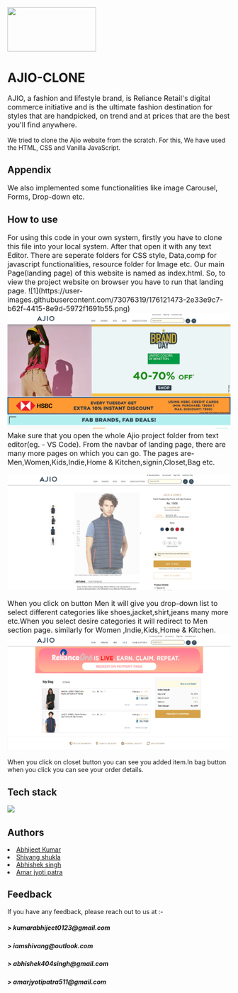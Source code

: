<img src="https://static.punjabkesari.in/multimedia/2018_3image_12_58_137898755ajio-ll.jpg" style="width:200px;height:100px"><h1>AJIO-CLONE</h1>

<p style="font-size:16px">AJIO, a fashion and lifestyle brand, is Reliance Retail's digital commerce initiative and is the ultimate fashion destination for styles that are handpicked, on trend and at prices that are the best you'll find anywhere.
<p>We tried to clone the Ajio website from the scratch. For this, We have used the HTML, CSS and Vanilla JavaScript.</p>
<h2>Appendix</h2>
<p style="font-size:16px">We also implemented some functionalities like image Carousel, Forms, Drop-down etc.
<h2>How to use</h2>
<p style="font-size:16px">For using this code in your own system, firstly you have to clone this file into your local system. After that open it with any text Editor. There are seperate folders for CSS style, Data,comp for javascript functionalities, resource folder for Image etc. Our main Page(landing page) of this website is named as index.html. So, to view the project website on browser you have to run that landing page.
![1](https://user-images.githubusercontent.com/73076319/176121473-2e33e9c7-b62f-4415-8e9d-5972f1691b55.png)
<img src="./resources/img for Readme/1.png" alt="">
 Make sure that you open the whole Ajio project folder from text editor(eg. - VS Code). From the navbar of landing page, there are many more pages on which you can go. The pages are- Men,Women,Kids,Indie,Home & Kitchen,signin,Closet,Bag etc.</p>
 <img src="./resources/img for Readme/2.png" alt="">

<p style="font-size:16px" >When you click on button Men it will give you drop-down list to select different categories like shoes,jacket,shirt,jeans many more etc.When you select desire categories it will redirect to Men section page. similarly for Women ,Indie,Kids,Home & Kitchen.
    <img src="./resources/img for Readme/3.png" alt="">

When you click on closet button you can see you added item.In bag button when you click you can see your order details.</p>

<h2>Tech stack</h2>
<!-- <p style="font-size:16px">HTML,CSS,JAVASCRIPT</p> -->
<img src="https://encrypted-tbn0.gstatic.com/images?q=tbn:ANd9GcQ_HBDJ-3-r65eQWAZ98i2JiUodLF1IRJryyElrHlkOt0HksN34M3xLKS4nn01HREJB3Vw&usqp=CAU">

<h2>Authors</h2>
<li><a style="border:none"href="https://github.com/Abhijeet9242">Abhijeet Kumar</a>
<li><a style="border:none"href="https://github.com/ManeyX">Shivang shukla</a>
<li><a style="border:none"href="https://github.com/Abhishek-015">Abhishek singh</a>
<li><a style="border:none"href="https://github.com/amarjyotipatra">Amar jyoti patra</a>
 <h2>Feedback</h2>
 <p>If you have any feedback, please reach out to us at :- <h5>> kumarabhijeet0123@gmail.com</h5><h5>> iamshivang@outlook.com</h5><h5>> abhishek404singh@gmail.com</h5> <h5> > amarjyotipatra511@gmail.com</h5></p>
